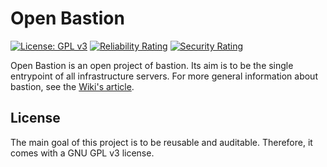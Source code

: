 # Open Bastion

[![License: GPL v3](https://img.shields.io/badge/License-GPLv3-blue.svg)](https://www.gnu.org/licenses/gpl-3.0)
[![Reliability Rating](https://sonarcloud.io/api/project_badges/measure?project=open-bastion_open-bastion&metric=reliability_rating)](https://sonarcloud.io/dashboard?id=open-bastion_open-bastion)
[![Security Rating](https://sonarcloud.io/api/project_badges/measure?project=open-bastion_open-bastion&metric=security_rating)](https://sonarcloud.io/dashboard?id=open-bastion_open-bastion)

Open Bastion is an open project of bastion. Its aim is to be the single
entrypoint of all infrastructure servers. For more general information about
bastion, see the [Wiki's article](https://en.wikipedia.org/wiki/Bastion_host).

## License

The main goal of this project is to be reusable and auditable. Therefore, it
comes with a GNU GPL v3 license.
